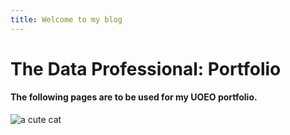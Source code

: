 ```yaml
---
title: Welcome to my blog
---
```

# The Data Professional: Portfolio

#### The following pages are to be used for my UOEO portfolio. 
![a cute cat](https://img-9gag-fun.9cache.com/photo/adXzbxj_460s.jpg)
